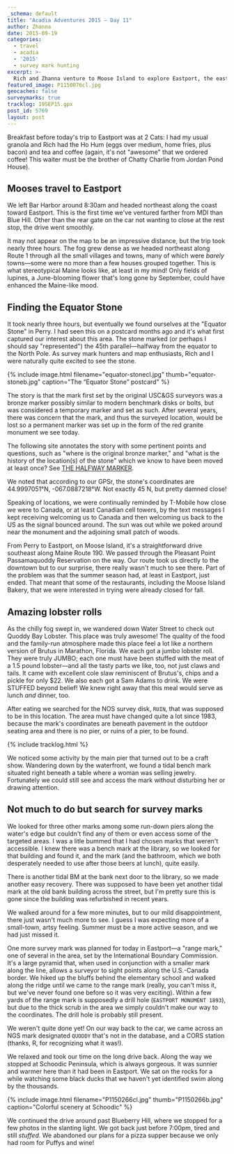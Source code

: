 ```yaml
---
_schema: default
title: "Acadia Adventures 2015 – Day 11"
author: Zhanna
date: 2015-09-19
categories:
  - travel
  - acadia
  - '2015'
  - survey mark hunting
excerpt: >-
  Rich and Zhanna venture to Moose Island to explore Eastport, the easternmost city in the US!
featured_image: P1150076cl.jpg
geocaches: false
surveymarks: true
tracklog: 19SEP15.gpx
post_id: 5769
layout: post                  
---
```


Breakfast before today's trip to Eastport was at 2 Cats: I had my usual granola and Rich had the Ho Hum (eggs over medium, home fries, plus bacon) and tea and coffee (again, it's not "awesome" that we ordered coffee! This waiter must be the brother of Chatty Charlie from Jordan Pond House).

## Mooses travel to Eastport

We left Bar Harbor around 8:30am and headed northeast along the coast toward Eastport. This is the first time we've ventured farther from MDI than Blue Hill. Other than the rear gate on the car not wanting to close at the rest stop, the drive went smoothly. 

It may not appear on the map to be an impressive distance, but the trip took nearly three hours. The fog grew dense as we headed northeast along Route 1 through all the small villages and towns, many of which were <i>barely</i> towns—some were no more than a few houses grouped together. This is what stereotypical Maine looks like, at least in my mind! Only fields of lupines, a June-blooming flower that's long gone by September, could have enhanced the Maine-like mood.

## Finding the Equator Stone

It took nearly three hours, but eventually we found ourselves at the "Equator Stone" in Perry. I had seen this on a postcard  months ago and it's what first captured our interest about this area. The stone marked (or perhaps I should say "represented") the 45th parallel—halfway from the equator to the North Pole. As survey mark hunters and map enthusiasts, Rich and I were naturally quite excited to see the stone. 

{% include image.html filename="equator-stonecl.jpg" thumb="equator-stoneb.jpg" caption="The “Equator Stone” postcard" %}

The story is that the mark first set by the original USC&GS surveyors was a bronze marker possibly similar to modern benchmark disks or bolts, but was considered a temporary marker and set as such. After several years, there was concern that the mark, and thus the surveyed location, would be lost so a permanent marker was set up in the form of the red granite monument we see today. 

The following site annotates the story with some pertinent points and questions, such as "where is the original bronze marker,"  and "what is the history of the location(s) of the stone" which we know to have been moved at least once? See [THE HALFWAY MARKER](http://www.calaisalumni.org/History/halfway.htm).

We noted that according to our GPSr, the stone's coordinates are 44.9997051°N, -067.0887218°W. Not exactly 45 N, but pretty damned close! 

Speaking of locations, we were continually reminded by T-Mobile how close we were to Canada, or at least Canadian cell towers, by the text messages I kept receiving welcoming us to Canada and then welcoming us back to the US as the signal bounced around. The sun was out while we poked around near the monument and the adjoining small patch of woods. 

From Perry to Eastport, on Moose Island, it's a straightforward drive southeast along Maine Route 190. We passed through the Pleasant Point Passamaquoddy Reservation on the way. Our route took us directly to the downtown but to our surprise, there really wasn't much to see there. Part of the problem was that the summer season had, at least in Eastport, just ended.  That meant that some of the restaurants, including the Moose Island Bakery, that we were interested in trying were already closed for fall.

## Amazing lobster rolls

As the chilly fog swept in, we wandered down Water Street to check out Quoddy Bay Lobster. This place was truly awesome! The quality of the food and the family-run atmosphere made this place feel a lot like a northern version of Brutus in Marathon, Florida. We each got a jumbo lobster roll. They were truly JUMBO; each one must have been stuffed with the meat of a 1.5 pound lobster—and all the tasty parts we like, too, not just claws and tails. It came with excellent cole slaw reminiscent of Brutus's, chips and a pickle for only $22. We also each got a Sam Adams to drink. We were STUFFED beyond belief! We knew right away that this meal would serve as lunch _and_ dinner, too. 

After eating we searched for the NOS survey disk, `RUIN`, that was supposed to be in this location. The area must have changed quite a lot since 1983, because the mark's coordinates are beneath pavement in the outdoor seating area and there is no pier, or ruins of a pier, to be found. 

{% include tracklog.html %}

We noticed some activity by the main pier that turned out to be a craft show. Wandering down by the waterfront, we found a tidal bench mark situated right beneath a table where a woman was selling jewelry. Fortunately we could still see and access the mark without disturbing her or drawing attention. 

## Not much to do but search for survey marks

We looked for three other marks among some run-down piers along the water's edge but couldn't find any of them or even access some of the targeted areas. I was a litle bummed that I had chosen marks that weren't accessible. I knew there was a bench mark at the library, so we looked for that building and found it, and the mark (and the bathroom, which we both desperately needed to use after those beers at lunch), quite easily. 

There is another tidal BM at the bank next door to the library, so we made another easy recovery. There was supposed to have been yet another tidal mark at the old bank building across the street, but I'm pretty sure this is gone since the building was refurbished in recent years.

We walked around for a few more minutes, but to our mild disappointment, there just wasn't much more to see. I guess I was expecting more of a small-town, artsy feeling. Summer must be a more active season, and we had just missed it.

One more survey mark was planned for today in Eastport—a "range mark," one of several in the area, set by the International Boundary Commission. It's a large pyramid that, when used in conjunction with a smaller mark along the line, allows a surveyor to sight points along the U.S.-Canada border. We hiked up the bluffs behind the elementary school and walked along the ridge until we came to the range mark (really, you can't miss it, but we've never found one before so it was very exciting). Within a few yards of the range mark is supposedly a drill hole (`EASTPORT MONUMENT 1893`), but due to the thick scrub in the area we simply couldn't make our way to the coordinates. The drill hole is probably still present. 

We weren't quite done yet! On our way back to the car, we came across an NGS mark designated `QUODDY` that's not in the database, and a CORS station (thanks, R, for recognizing what it was!). 

We relaxed and took our time on the long drive back. Along the way we stopped at Schoodic Peninsula, which is always gorgeous. It was sunnier and warmer here than it had been in Eastport. We sat on the rocks for a while watching some black ducks that we haven't yet identified swim along by the thousands. 

{% include image.html filename="P1150266cl.jpg" thumb="P1150266b.jpg" caption="Colorful scenery at Schoodic" %}

We continued the drive around past Blueberry Hill, where we stopped for a few photos in the slanting light. We got back just before 7:00pm, tired and still _stuffed_. We abandoned our plans for a pizza supper because we only had room for Puffys and wine!
 
 